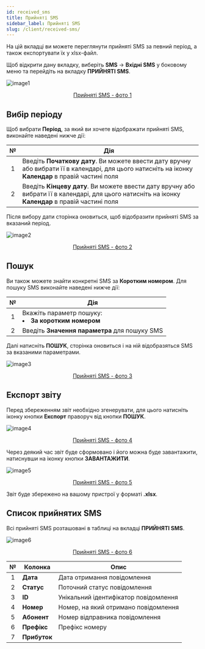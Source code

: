 ```yaml
---
id: received_sms
title: Прийняті SMS
sidebar_label: Прийняті SMS
slug: /client/received-sms/
---
```


На цій вкладці ви можете переглянути прийняті SMS за певний період, а також експортувати їх у xlsx-файл.

Щоб відкрити дану вкладку, виберіть **SMS** → **Вхідні SMS** у боковому меню та перейдіть на вкладку **ПРИЙНЯТІ SMS**.

![image1](/img/uk/client_incoming_sms_received_sms/image1.png "Прийняті SMS") <center><u>Прийняті SMS - фото 1</u></center>

## Вибір періоду

Щоб вибрати **Період**, за який ви хочете відображати прийняті SMS, виконайте наведені нижче дії:

|  №  | Дія |
| :-: | --- |
| 1 | Введіть **Початкову дату**. Ви можете ввести дату вручну або вибрати її в календарі, для цього натисніть на іконку **Календар** в правій частині поля |
| 2 | Введіть **Кінцеву дату**. Ви можете ввести дату вручну або вибрати її в календарі, для цього натисніть на іконку **Календар** в правій частині поля |

Після вибору дати сторінка оновиться, щоб відобразити прийняті SMS за вказаний період.

![image2](/img/uk/client_incoming_sms_received_sms/image2.png "Прийняті SMS") <center><u>Прийняті SMS - фото 2</u></center>

## Пошук

Ви також можете знайти конкретні SMS за **Коротким номером**. Для пошуку SMS виконайте наведені нижче дії:

|  №  | Дія |
| :-: | --- |
| 1 | Вкажіть параметр пошуку: <li>**За коротким номером**</li> |
| 2 | Введіть **Значення параметра** для пошуку SMS |

Далі натисніть **ПОШУК**, сторінка оновиться і на ній відобразяться SMS за вказаними параметрами.

![image3](/img/uk/client_incoming_sms_received_sms/image3.png "Прийняті SMS") <center><u>Прийняті SMS - фото 3</u></center>

## Експорт звіту

Перед збереженням звіт необхідно згенерувати, для цього натисніть іконку кнопки **Експорт** праворуч від кнопки **ПОШУК**.

![image4](/img/uk/client_incoming_sms_received_sms/image4.png "Прийняті SMS") <center><u>Прийняті SMS - фото 4</u></center>

Через деякий час звіт буде сформовано і його можна буде завантажити, натиснувши на іконку кнопки **ЗАВАНТАЖИТИ**.

![image5](/img/uk/client_incoming_sms_received_sms/image5.png "Прийняті SMS") <center><u>Прийняті SMS - фото 5</u></center>

Звіт буде збережено на вашому пристрої у форматі **.xlsx**.

## Список прийнятих SMS

Всі прийняті SMS розташовані в таблиці на вкладці **ПРИЙНЯТІ SMS**.

![image6](/img/uk/client_incoming_sms_received_sms/image6.png "Прийняті SMS") <center><u>Прийняті SMS - фото 6</u></center>

|  №  | Колонка | Опис |
| :-: | ------- | ---- |
| 1 | **Дата** | Дата отримання повідомлення |
| 2 | **Статус** | Поточний статус повідомлення |
| 3 | **ID** | Унікальний ідентифікатор повідомлення |
| 4 | **Номер** | Номер, на який отримано повідомлення |
| 5 | **Абонент** | Номер відправника повідомлення |
| 6 | **Префікс** | Префікс номеру |
| 7 | **Прибуток** |  |
